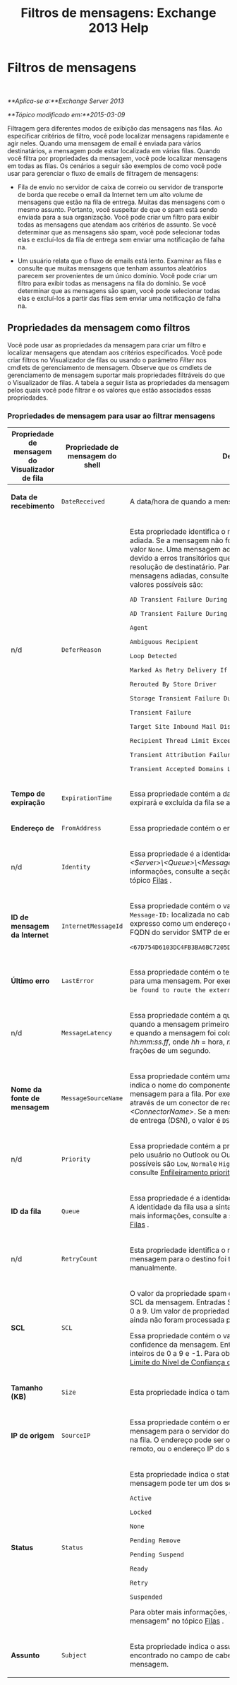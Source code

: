 ﻿---
title: 'Filtros de mensagens: Exchange 2013 Help'
TOCTitle: Filtros de mensagens
ms:assetid: 8e6187c1-76f0-49da-bc24-2ab57cfb3c2c
ms:mtpsurl: https://technet.microsoft.com/pt-br/library/Bb123714(v=EXCHG.150)
ms:contentKeyID: 50486136
ms.date: 05/22/2018
mtps_version: v=EXCHG.150
ms.translationtype: MT
---

# Filtros de mensagens

 

_**Aplica-se a:**Exchange Server 2013_

_**Tópico modificado em:**2015-03-09_

Filtragem gera diferentes modos de exibição das mensagens nas filas. Ao especificar critérios de filtro, você pode localizar mensagens rapidamente e agir neles. Quando uma mensagem de email é enviada para vários destinatários, a mensagem pode estar localizada em várias filas. Quando você filtra por propriedades da mensagem, você pode localizar mensagens em todas as filas. Os cenários a seguir são exemplos de como você pode usar para gerenciar o fluxo de emails de filtragem de mensagens:

  - Fila de envio no servidor de caixa de correio ou servidor de transporte de borda que recebe o email da Internet tem um alto volume de mensagens que estão na fila de entrega. Muitas das mensagens com o mesmo assunto. Portanto, você suspeitar de que o spam está sendo enviada para a sua organização. Você pode criar um filtro para exibir todas as mensagens que atendam aos critérios de assunto. Se você determinar que as mensagens são spam, você pode selecionar todas elas e excluí-los da fila de entrega sem enviar uma notificação de falha na.

  - Um usuário relata que o fluxo de emails está lento. Examinar as filas e consulte que muitas mensagens que tenham assuntos aleatórios parecem ser provenientes de um único domínio. Você pode criar um filtro para exibir todas as mensagens na fila do domínio. Se você determinar que as mensagens são spam, você pode selecionar todas elas e excluí-los a partir das filas sem enviar uma notificação de falha na.

## Propriedades da mensagem como filtros

Você pode usar as propriedades da mensagem para criar um filtro e localizar mensagens que atendam aos critérios especificados. Você pode criar filtros no Visualizador de filas ou usando o parâmetro *Filter* nos cmdlets de gerenciamento de mensagem. Observe que os cmdlets de gerenciamento de mensagem suportar mais propriedades filtráveis do que o Visualizador de filas. A tabela a seguir lista as propriedades da mensagem pelos quais você pode filtrar e os valores que estão associados essas propriedades.

### Propriedades de mensagem para usar ao filtrar mensagens

<table>
<colgroup>
<col style="width: 33%" />
<col style="width: 33%" />
<col style="width: 33%" />
</colgroup>
<thead>
<tr class="header">
<th>Propriedade de mensagem do Visualizador de fila</th>
<th>Propriedade de mensagem do shell</th>
<th>Descrição</th>
</tr>
</thead>
<tbody>
<tr class="odd">
<td><p><strong>Data de recebimento</strong></p></td>
<td><p><code>DateReceived</code></p></td>
<td><p>A data/hora de quando a mensagem foi colocada na fila.</p></td>
</tr>
<tr class="even">
<td><p>n/d</p></td>
<td><p><code>DeferReason</code></p></td>
<td><p>Esta propriedade identifica o motivo pelo qual a mensagem foi adiada. Se a mensagem não foi adiada, essa propriedade tem o valor <code>None</code>. Uma mensagem adiada é retornada para a fila de envio devido a erros transitórios que foram encontrados durante a resolução de destinatário. Para obter mais informações sobre mensagens adiadas, consulte <a href="recipient-resolution-exchange-2013-help.md">Resolução de destinatário</a>. Os valores possíveis são:</p>
<p><code>AD Transient Failure During Content Conversion</code></p>
<p><code>AD Transient Failure During Resolve</code></p>
<p><code>Agent</code></p>
<p><code>Ambiguous Recipient</code></p>
<p><code>Loop Detected</code></p>
<p><code>Marked As Retry Delivery If Rejected</code></p>
<p><code>Rerouted By Store Driver</code></p>
<p><code>Storage Transient Failure During Content Conversion</code></p>
<p><code>Transient Failure</code></p>
<p><code>Target Site Inbound Mail Disabled</code></p>
<p><code>Recipient Thread Limit Exceeded</code></p>
<p><code>Transient Attribution Failure</code></p>
<p><code>Transient Accepted Domains Load Failure</code></p></td>
</tr>
<tr class="odd">
<td><p><strong>Tempo de expiração</strong></p></td>
<td><p><code>ExpirationTime</code></p></td>
<td><p>Essa propriedade contém a data/hora quando a mensagem expirará e excluída da fila se a mensagem não pode ser entregue.</p></td>
</tr>
<tr class="even">
<td><p><strong>Endereço de</strong></p></td>
<td><p><code>FromAddress</code></p></td>
<td><p>Essa propriedade contém o endereço SMTP do remetente.</p></td>
</tr>
<tr class="odd">
<td><p>n/d</p></td>
<td><p><code>Identity</code></p></td>
<td><p>Essa propriedade é a identidade da mensagem no formato de <em>&lt;Server&gt;\&lt;Queue&gt;\&lt;MessageInteger&gt;</em>. Para obter mais informações, consulte a seção &quot;Identidade da mensagem&quot; no tópico <a href="queues-exchange-2013-help.md">Filas</a> .</p></td>
</tr>
<tr class="even">
<td><p><strong>ID de mensagem da Internet</strong></p></td>
<td><p><code>InternetMessageId</code></p></td>
<td><p>Essa propriedade contém o valor do campo de cabeçalho <code>Message-ID:</code> localizada no cabeçalho da mensagem. O valor é expresso como um endereço de email que contenha um GUID e o FQDN do servidor SMTP de envio. Por exemplo:</p>
<p><code>&lt;67D754D6103DC4FB3BA6BC7205DACABA61231@mailbox01.contoso.com&gt;</code></p></td>
</tr>
<tr class="odd">
<td><p><strong>Último erro</strong></p></td>
<td><p><code>LastError</code></p></td>
<td><p>Essa propriedade contém o texto do último erro que foi registrado para uma mensagem. Por exemplo, <code>A matching connector cannot be found to route the external recipient</code>.</p></td>
</tr>
<tr class="even">
<td><p>n/d</p></td>
<td><p><code>MessageLatency</code></p></td>
<td><p>Essa propriedade contém a quantidade de tempo decorrido entre quando a mensagem primeiro inseridos fila de envio no servidor, e quando a mensagem foi colocada na fila. O valor usa a sintaxe <em>hh:mm:ss.ff</em>, onde <em>hh</em> = hora, <em>mm</em> = minuto, <em>ss</em> = segundo e <em>ff</em> = frações de um segundo.</p></td>
</tr>
<tr class="odd">
<td><p><strong>Nome da fonte de mensagem</strong></p></td>
<td><p><code>MessageSourceName</code></p></td>
<td><p>Essa propriedade contém uma cadeia de caracteres de texto que indica o nome do componente de transporte que enviou a mensagem para a fila. Por exemplo, se a mensagem foi enviada através de um conector de recebimento, o valor será: <code>SMTP:</code><em>&lt;ConnectorName&gt;</em>. Se a mensagem for uma notificação de status de entrega (DSN), o valor é <code>DSN</code>.</p></td>
</tr>
<tr class="even">
<td><p>n/d</p></td>
<td><p><code>Priority</code></p></td>
<td><p>Essa propriedade contém a prioridade da mensagem é atribuída pelo usuário no Outlook ou Outlook Web App. Os valores possíveis são <code>Low</code>, <code>Normal</code>e <code>High</code>. Para obter mais informações, consulte <a href="priority-queuing-exchange-2013-help.md">Enfileiramento prioritário</a>.</p></td>
</tr>
<tr class="odd">
<td><p><strong>ID da fila</strong></p></td>
<td><p><code>Queue</code></p></td>
<td><p>Essa propriedade é a identidade da fila que contém a mensagem. A identidade da fila usa a sintaxe <em>&lt;Server&gt;\&lt;Queue&gt;</em>. Para obter mais informações, consulte a seção &quot;Identidade da fila&quot; no tópico <a href="queues-exchange-2013-help.md">Filas</a> .</p></td>
</tr>
<tr class="even">
<td><p>n/d</p></td>
<td><p><code>RetryCount</code></p></td>
<td><p>Esta propriedade identifica o número de vezes que a entrega da mensagem para o destino foi tentada, automática ou manualmente.</p></td>
</tr>
<tr class="odd">
<td><p><strong>SCL</strong></p></td>
<td><p><code>SCL</code></p></td>
<td><p>O valor da propriedade spam confidence level (SCL) Especifica o SCL da mensagem. Entradas SCL válidas são números inteiros de 0 a 9. Um valor de propriedade SCL vazio indica que a mensagem ainda não foram processada pelo agente de filtro de conteúdo.</p>
<p>Essa propriedade contém o valor de (SCL) nível do spam confidence da mensagem. Entradas SCL válidas são números inteiros de 0 a 9 e -1. Para obter mais informações, consulte <a href="spam-confidence-level-threshold-exchange-2013-help.md">Limite do Nível de Confiança de Spam</a>.</p></td>
</tr>
<tr class="even">
<td><p><strong>Tamanho (KB)</strong></p></td>
<td><p><code>Size</code></p></td>
<td><p>Esta propriedade indica o tamanho da mensagem.</p></td>
</tr>
<tr class="odd">
<td><p><strong>IP de origem</strong></p></td>
<td><p><code>SourceIP</code></p></td>
<td><p>Essa propriedade contém o endereço IP do servidor que enviou a mensagem para o servidor do Exchange que contém a mensagem na fila. O endereço pode ser o endereço IP de um servidor SMTP remoto, ou o endereço IP do servidor Exchange local.</p></td>
</tr>
<tr class="even">
<td><p><strong>Status</strong></p></td>
<td><p><code>Status</code></p></td>
<td><p>Esta propriedade indica o status atual da mensagem. Uma mensagem pode ter um dos seguintes valores de status:</p>
<p><code>Active</code></p>
<p><code>Locked</code></p>
<p><code>None</code></p>
<p><code>Pending Remove</code></p>
<p><code>Pending Suspend</code></p>
<p><code>Ready</code></p>
<p><code>Retry</code></p>
<p><code>Suspended</code></p>
<p>Para obter mais informações, consulte a seção &quot;Propriedades de mensagem&quot; no tópico <a href="queues-exchange-2013-help.md">Filas</a> .</p></td>
</tr>
<tr class="odd">
<td><p><strong>Assunto</strong></p></td>
<td><p><code>Subject</code></p></td>
<td><p>Esta propriedade indica o assunto de uma mensagem que for encontrado no campo de cabeçalho <code>Subject:</code> no cabeçalho da mensagem.</p></td>
</tr>
</tbody>
</table>

